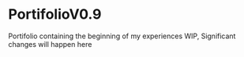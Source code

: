 # PortifolioV0.9
Portifolio containing the beginning of my experiences WIP, Significant changes will happen here
